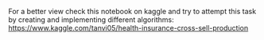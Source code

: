 For a better view check this notebook on kaggle and try to attempt this task by creating and implementing different algorithms: https://www.kaggle.com/tanvi05/health-insurance-cross-sell-production
